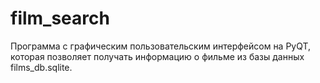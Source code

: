 # film_search
Программа с графическим пользовательским интерфейсом на PyQT, которая позволяет получать информацию о фильме из базы данных films_db.sqlite.
